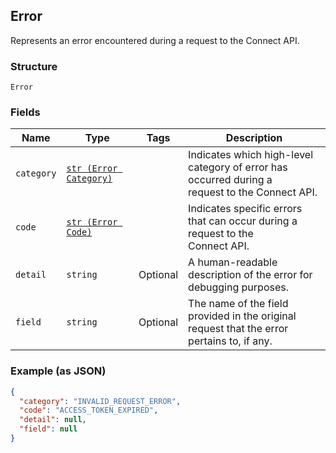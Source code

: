 ## Error

Represents an error encountered during a request to the Connect API.

### Structure

`Error`

### Fields

| Name | Type | Tags | Description |
|  --- | --- | --- | --- |
| `category` | [`str (Error Category)`](/doc/models/error-category.md) |  | Indicates which high-level category of error has occurred during a<br>request to the Connect API. |
| `code` | [`str (Error Code)`](/doc/models/error-code.md) |  | Indicates specific errors that can occur during a request to the<br>Connect API. |
| `detail` | `string` | Optional | A human-readable description of the error for debugging purposes. |
| `field` | `string` | Optional | The name of the field provided in the original request that the error<br>pertains to, if any. |

### Example (as JSON)

```json
{
  "category": "INVALID_REQUEST_ERROR",
  "code": "ACCESS_TOKEN_EXPIRED",
  "detail": null,
  "field": null
}
```

